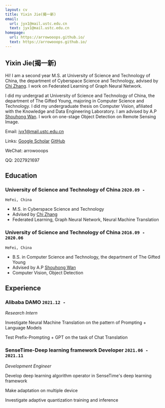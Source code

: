 ```yaml
---
layout: cv
title: Yixin Jie(揭一新)
email:
  url: jyx1@mail.ustc.edu.cn
  text: jyx1@mail.ustc.edu.cn
homepage:
  url: https://arrowooops.github.io/
  text: https://arrowooops.github.io/
---
```


## Yixin Jie(揭一新)

Hi! I am a second year M.S. at University of Science and Technology of China, the department of Cyberspace Science and Technology, advised by [Chi Zhang](http://staff.ustc.edu.cn/~chizhang/). I work on Federated Learning of Graph Neural Network.

I did my undergrad at University of Science and Technology of China, the department of The Gifted Young, majoring in Computer Science and Technology. I did my undergraduate thesis on Computer Vision, afiliated with the Knowledge and Data Engineering Laboratory. I am advised by A.P [Shouhong Wan](https://cs.ustc.edu.cn/2020/0906/c23239a460133/page.htm). I work on one-stage Object Detection on Remote Sensing Image.

Email: jyx1@mail.ustc.edu.cn

Links: [Google Scholar](https://scholar.google.com.hk/citations?user=ZWz4BsAAAAAJ&hl) [GitHub](https://github.com/ArrowOoops)

WeChat: arrowooops

QQ: 2027921697


## Education

### **University of Science and Technology of China** `2020.09 -`

```
HeFei, China
```

- M.S. in Cyberspace Science and Technology
- Advised by [Chi Zhang](http://staff.ustc.edu.cn/~chizhang/)
- Federated Learning, Graph Neural Network, Neural Machine Translation

### **University of Science and Technology of China** `2016.09 - 2020.06`

```
HeFei, China
```

- B.S. in Computer Science and Technology, the department of The Gifted Young
- Advised by A.P [Shouhong Wan](https://cs.ustc.edu.cn/2020/0906/c23239a460133/page.htm)
- Computer Vision, Object Detection


## Experience

### **Alibaba DAMO** `2021.12 -`

_Research Intern_<br>

Investigate Neural Machine Translation on the pattern of Prompting + Language Models

Test Prefix-Prompting + GPT on the task of Chat Translation

### **SenseTime-Deep learning framework Developer** `2021.06 - 2021.11`

_Development Engineer_<br>

Develop deep learning algorithm operator in SenseTime's deep learning framework

Make adaptation on multiple device

Investigate adaptive quantization training and inference

